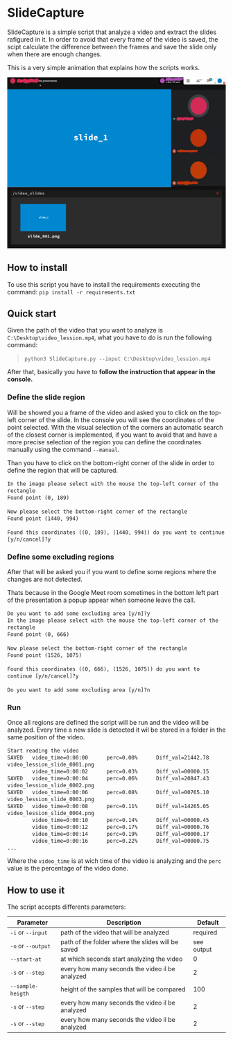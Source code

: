 # SlideCapture
SlideCapture is a simple script that analyze a video and extract the slides rafigured in it. In order to avoid that every frame of the video is saved, the scipt calculate the difference between the frames and save the slide only when there are enough changes.

This is a very simple animation that explains how the scripts works.

![Simple toy animation](https://github.com/vittoriopippi/SlideCapture/blob/master/images/simple_explanation.gif?raw=true)

## How to install
To use this script you have to install the requirements executing the command:
`pip install -r requirements.txt`

## Quick start
Given the path of the video that you want to analyze is `C:\Desktop\video_lession.mp4`, what you have to do is run the following command:

> `python3 SlideCapture.py --input C:\Desktop\video_lession.mp4`

After that, basically you have to **follow the instruction that appear in the console.**

### Define the slide region
Will be showed you a frame of the video and asked you to click on the top-left corner of the slide. In the console you will see the coordinates of the point selected. With the visual selection of the corners an automatic search of the closest corner is implemented, if you want to avoid that and have a more precise selection of the region you can define the coordinates manually using the command `--manual`. 

Than you have to click on the bottom-right corner of the slide in order to define the region that will be captured.

```
In the image please select with the mouse the top-left corner of the rectangle
Found point (0, 189)

Now please select the bottom-right corner of the rectangle
Found point (1440, 994)

Found this coordinates ((0, 189), (1440, 994)) do you want to continue [y/n/cancel]?y
```

### Define some excluding regions
After that will be asked you if you want to define some regions where the changes are not detected.

Thats because in the Google Meet room sometimes in the bottom left part of the presentation a popup appear when someone leave the call.

```
Do you want to add some excluding area [y/n]?y
In the image please select with the mouse the top-left corner of the rectangle
Found point (0, 666)

Now please select the bottom-right corner of the rectangle
Found point (1526, 1075)

Found this coordinates ((0, 666), (1526, 1075)) do you want to continue [y/n/cancel]?y

Do you want to add some excluding area [y/n]?n
```

### Run
Once all regions are defined the script will be run and the video will be analyzed. Every time a new slide is detected it wil be stored in a folder in the same position of the video.

```
Start reading the video
SAVED   video_time=0:00:00      perc=0.00%      Diff_val=21442.78       video_lession_slide_0001.png
        video_time=0:00:02      perc=0.03%      Diff_val=00000.15
SAVED   video_time=0:00:04      perc=0.06%      Diff_val=20847.43       video_lession_slide_0002.png
SAVED   video_time=0:00:06      perc=0.08%      Diff_val=00765.10       video_lession_slide_0003.png
SAVED   video_time=0:00:08      perc=0.11%      Diff_val=14265.05       video_lession_slide_0004.png
        video_time=0:00:10      perc=0.14%      Diff_val=00000.45
        video_time=0:00:12      perc=0.17%      Diff_val=00000.76
        video_time=0:00:14      perc=0.19%      Diff_val=00000.17
        video_time=0:00:16      perc=0.22%      Diff_val=00000.75
...
```

Where the `video_time` is at wich time of the video is analyzing and the `perc` value is the percentage of the video done.  

## How to use it
The script accepts differents parameters:

| Parameter | Description                    |Default|
| ---------------------------- | ------------------------------ | ------------------------------ |
| `-i` or `--input` | path of the video that will be analyzed | required |
| `-o` or `--output` | path of the folder where the slides will be saved | see output |
| `--start-at` | at which seconds start analyzing the video | 0 |
| `-s` or `--step` | every how many seconds the video il be analyzed | 2 |
| `--sample-heigth` | height of the samples that will be compared | 100 |
| `-s` or `--step` | every how many seconds the video il be analyzed | 2 |
| `-s` or `--step` | every how many seconds the video il be analyzed | 2 |
